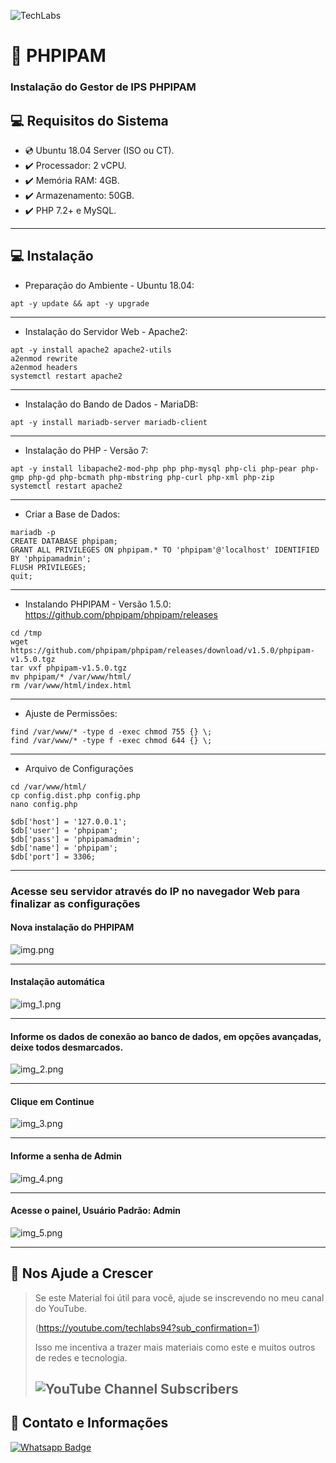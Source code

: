 ![TechLabs](https://techlabs.net.br/wp-content/uploads/2021/09/logo_blog.png)

# :rocket: PHPIPAM

### Instalação do Gestor de IPS PHPIPAM

## :computer: Requisitos do Sistema
 
* :cd: Ubuntu 18.04 Server (ISO ou CT).
* :heavy_check_mark: Processador: 2 vCPU.
* :heavy_check_mark: Memória RAM: 4GB.
* :heavy_check_mark: Armazenamento: 50GB.
* :heavy_check_mark: PHP 7.2+ e MySQL.

---

## :computer: Instalação

* Preparação do Ambiente - Ubuntu 18.04:
```
apt -y update && apt -y upgrade
```
---

* Instalação do Servidor Web - Apache2:
```
apt -y install apache2 apache2-utils
a2enmod rewrite
a2enmod headers
systemctl restart apache2
```
---

* Instalação do Bando de Dados - MariaDB:
```
apt -y install mariadb-server mariadb-client
```
---

* Instalação do PHP - Versão 7:
```
apt -y install libapache2-mod-php php php-mysql php-cli php-pear php-gmp php-gd php-bcmath php-mbstring php-curl php-xml php-zip
systemctl restart apache2
```
---

* Criar a Base de Dados:
```
mariadb -p
CREATE DATABASE phpipam;
GRANT ALL PRIVILEGES ON phpipam.* TO 'phpipam'@'localhost' IDENTIFIED BY 'phpipamadmin';
FLUSH PRIVILEGES;
quit;
```
---

* Instalando PHPIPAM - Versão 1.5.0: https://github.com/phpipam/phpipam/releases
```
cd /tmp
wget https://github.com/phpipam/phpipam/releases/download/v1.5.0/phpipam-v1.5.0.tgz
tar vxf phpipam-v1.5.0.tgz
mv phpipam/* /var/www/html/
rm /var/www/html/index.html
```
---

* Ajuste de Permissões:
```
find /var/www/* -type d -exec chmod 755 {} \;
find /var/www/* -type f -exec chmod 644 {} \;
```

--- 

* Arquivo de Configurações
```
cd /var/www/html/
cp config.dist.php config.php
nano config.php

$db['host'] = '127.0.0.1';
$db['user'] = 'phpipam';
$db['pass'] = 'phpipamadmin';
$db['name'] = 'phpipam';
$db['port'] = 3306;
```
---

### Acesse seu servidor através do IP no navegador Web para finalizar as configurações

#### Nova instalação do PHPIPAM
![img.png](assets/img.png)

---

#### Instalação automática
![img_1.png](assets/img_1.png)

---

#### Informe os dados de conexão ao banco de dados, em opções avançadas, deixe todos desmarcados.
![img_2.png](assets/img_2.png)

---

#### Clique em Continue
![img_3.png](assets/img_3.png)

---

#### Informe a senha de Admin
![img_4.png](assets/img_4.png)

---

#### Acesse o painel, Usuário Padrão: Admin
![img_5.png](assets/img_5.png)

---

## :sparkling_heart: Nos Ajude a Crescer
>Se este Material foi útil para você, ajude se inscrevendo no meu canal do YouTube.
>
>(https://youtube.com/techlabs94?sub_confirmation=1)
> 
>Isso me incentiva a trazer mais materiais como este e muitos outros de redes e tecnologia.
> 
>## ![YouTube Channel Subscribers](https://img.shields.io/youtube/channel/subscribers/UCWN6suTq5sZGqnSLos992Yw?style=social)

## :iphone: Contato e Informações
[![Whatsapp Badge](https://img.shields.io/badge/-Whatsapp-4CA143?style=flat-square&labelColor=4CA143&logo=whatsapp&logoColor=white&link=https://api.whatsapp.com/send?phone=5537999351046)](https://api.whatsapp.com/send?phone=5537999351046)
